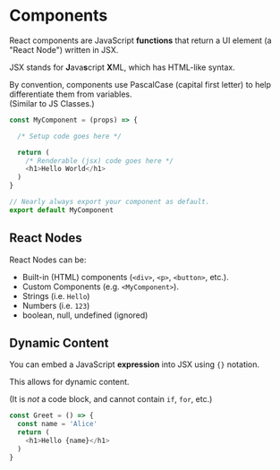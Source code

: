 # Components

React components are JavaScript **functions** that return a UI element (a "React Node") written in JSX.

JSX stands for **J**ava**s**cript **X**ML, which has HTML-like syntax.

By convention, components use PascalCase (capital first letter) to help differentiate them from variables.  
(Similar to JS Classes.)

```javascript
const MyComponent = (props) => {

  /* Setup code goes here */

  return (
    /* Renderable (jsx) code goes here */
    <h1>Hello World</h1>
  )
}

// Nearly always export your component as default.
export default MyComponent
```

## React Nodes

React Nodes can be:

* Built-in (HTML) components (`<div>`, `<p>`, `<button>`, etc.).
* Custom Components (e.g. `<MyComponent>`).
* Strings (i.e. `Hello`)
* Numbers (i.e. `123`)
* boolean, null, undefined (ignored)

## Dynamic Content

You can embed a JavaScript **expression** into JSX using `{}` notation.

This allows for dynamic content.

(It is _not_ a code block, and cannot contain `if`, `for`, etc.)

```javascript
const Greet = () => {
  const name = 'Alice'
  return (
    <h1>Hello {name}</h1>
  )
}
```
